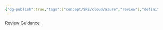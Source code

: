 ```yaml
---
{"dg-publish":true,"tags":["concept/SRE/cloud/azure","review"],"definition":"Guidance for architecting solutions on Azure using established patterns and practices","ms-learn-url":"(https://learn.microsoft.com/en-us/azure/architecture/)","creation_date":"2024-05-02 18:40","permalink":"/concepts/azure-architecture-center/","dgPassFrontmatter":true}
---
```


[Review Guidance](https://learn.microsoft.com/en-us/assessments/azure-architecture-review/)
